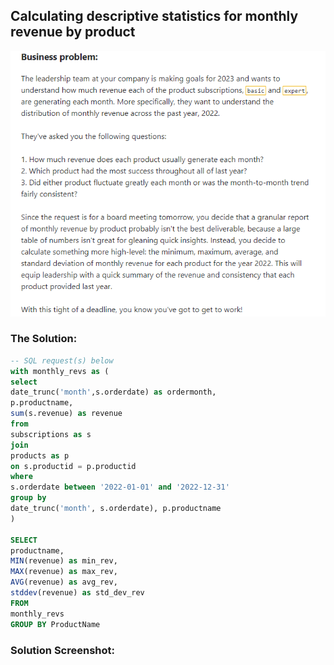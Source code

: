 ## Calculating descriptive statistics for monthly revenue by product

![B1](images/1.png)

### The Solution: 

``` SQL
-- SQL request(s)​​​​​​‌​‌​​‌‌​​​‌‌‌‌​​​​​​‌​‌‌‌ below
with monthly_revs as (
select 
date_trunc('month',s.orderdate) as ordermonth,
p.productname,
sum(s.revenue) as revenue
from 
subscriptions as s
join
products as p
on s.productid = p.productid
where
s.orderdate between '2022-01-01' and '2022-12-31'
group by 
date_trunc('month', s.orderdate), p.productname
)

SELECT 
productname,
MIN(revenue) as min_rev, 
MAX(revenue) as max_rev, 
AVG(revenue) as avg_rev, 
stddev(revenue) as std_dev_rev
FROM
monthly_revs
GROUP BY ProductName
```

### Solution Screenshot:
